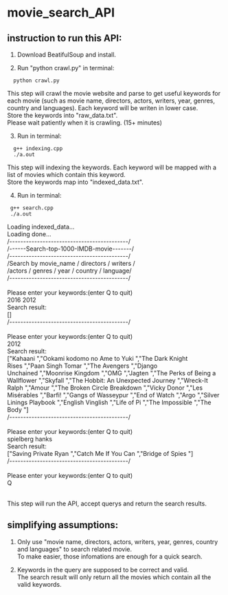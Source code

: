 # movie_search_API
## instruction to run this API:

1. Download BeatifulSoup and install.

2. Run "python crawl.py" in terminal: 
```
  python crawl.py  
```
   This step will crawl the movie website and parse to get useful keywords for each movie (such as movie name, directors, actors, writers, year, genres, country and languages). Each keyword will be writen in lower case.<br/>
    Store the keywords into "raw_data.txt". <br/>
    Please wait patiently when it is crawling. (15+ minutes)  
    
    
3. Run in terminal:
```
  g++ indexing.cpp
  ./a.out
```
  This step will indexing the keywords. Each keyword will be mapped with a list of movies which contain this keyword.<br/>
  Store the keywords map into "indexed_data.txt".
  
 4. Run in terminal:
 ```
  g++ search.cpp
  ./a.out
```
Loading indexed_data...<br/>
Loading done...<br/>
/-------------------------------------------/<br/>
/------Search-top-1000-IMDB-movie-------/<br/>
/-------------------------------------------/<br/>
/Search by movie_name / directors / writers / <br/>
/actors / genres / year / country / language/<br/>
/-------------------------------------------/<br/>
<br/>
Please enter your keywords:(enter Q to quit)<br/>
2016 2012<br/>
Search result:<br/>
[]<br/>
/-------------------------------------------/<br/>
<br/>
Please enter your keywords:(enter Q to quit)<br/>
2012<br/>
Search result:<br/>
["Kahaani ","Ookami kodomo no Ame to Yuki ","The Dark Knight Rises ","Paan Singh Tomar ","The Avengers ","Django Unchained ","Moonrise Kingdom ","OMG ","Jagten ","The Perks of Being a Wallflower ","Skyfall ","The Hobbit: An Unexpected Journey ","Wreck-It Ralph ","Amour ","The Broken Circle Breakdown ","Vicky Donor ","Les Misérables ","Barfi! ","Gangs of Wasseypur ","End of Watch ","Argo ","Silver Linings Playbook ","English Vinglish ","Life of Pi ","The Impossible ","The Body "]<br/>
/-------------------------------------------/<br/>
<br/>
Please enter your keywords:(enter Q to quit)<br/>
spielberg hanks<br/>
Search result:<br/>
["Saving Private Ryan ","Catch Me If You Can ","Bridge of Spies "]<br/>
/-------------------------------------------/<br/>
<br/>
Please enter your keywords:(enter Q to quit)<br/>
Q<br/>
<br/>

This step will run the API, accept querys and return the search results.

## simplifying assumptions:

1. Only use "movie name, directors, actors, writers, year, genres, country and languages" to search related movie.<br/>
  To make easier, those infomations are enough for a quick search.<br/>
  
2. Keywords in the query are supposed to be correct and valid.<br/>
  The search result will only return all the movies which contain all the valid keywords.<br/>
